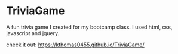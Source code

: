 # TriviaGame
A fun trivia game I created for my bootcamp class. I used html, css, javascript and jquery.

check it out: https://kthomas0455.github.io/TriviaGame/
